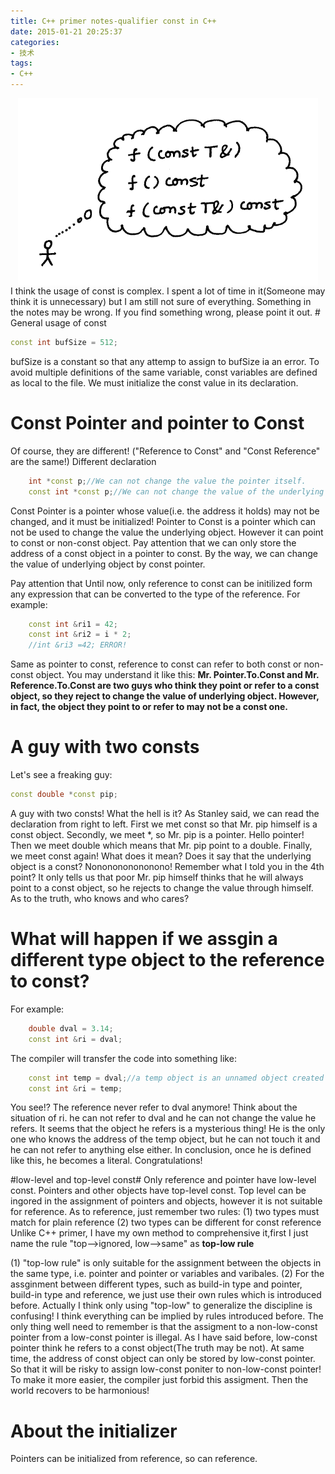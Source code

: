 ```yaml
---
title: C++ primer notes-qualifier const in C++
date: 2015-01-21 20:25:37
categories:
- 技术
tags:
- C++
---
```

<img src="/pictures/const.png" style="display:block;margin:auto"/>
I think the usage of const is complex. I spent a lot of time in it(Someone may think it is unnecessary) but I am still not sure of everything. Something in the notes may be wrong. If you find something wrong, please point it out.
# General usage of const

```C++
const int bufSize = 512;
```

bufSize is a constant so that any attemp to assign to bufSize ia an error.
To avoid multiple definitions of the same variable, const variables are defined as local to the file.
We must initialize the const value in its declaration.
<!--more -->
# Const Pointer and pointer to Const
Of course, they are different!
("Reference to Const" and "Const Reference" are the same!)
Different declaration

```C++
	int *const p;//We can not change the value the pointer itself.
	const int *const p;//We can not change the value of the underlying object through p
```
Const Pointer is a pointer whose value(i.e. the address it holds) may not be changed, and it must be initialized!
Pointer to Const is a pointer which can not be used to change the value the underlying object. However it can point to const or non-const object.
Pay attention that we can only store the address of a const object in a pointer to const.
By the way, we can change the value of underlying object by const pointer.


Pay attention that
Until now, only reference to const can be initilized form any expression that can be converted to the type of the reference.
For example:

```C++
	const int &ri1 = 42;
	const int &ri2 = i * 2;
	//int &ri3 =42; ERROR!
```
Same as pointer to const, reference to const can refer to both const or non-const object.
You may understand it like this:
**Mr. Pointer.To.Const and Mr. Reference.To.Const are two guys who think they point or refer to a const object, so they reject to change the value of underlying object. However, in fact, the object they point to or refer to may not be a const one.**


# A guy with two consts
Let's see a freaking guy:
```C++
const double *const pip;
```
A guy with two consts! What the hell is it? As Stanley said, we can read the declaration from right to left. First we met const so that Mr. pip himself is a const object. Secondly, we meet *, so Mr. pip is a pointer. Hello pointer! Then we meet double which means that Mr. pip point to a double. Finally, we meet const again! What does it mean? Does it say that the underlying object is a const? Nononononononono! Remember what I told you in the 4th point? It only tells us that poor Mr. pip himself thinks that he will always point to a const object, so he rejects to change the value through himself. As to the truth, who knows and who cares?

# What will happen if we assgin a different type object to the reference to const?
For example:
```C++
	double dval = 3.14;
	const int &ri = dval;
```
The compiler will transfer the code into something like:
```C++
	const int temp = dval;//a temp object is an unnamed object created by the compiler
	const int &ri = temp;
```
You see!? The reference never refer to dval anymore! Think about the situation of ri. he can not refer to dval and he can not change the value he refers. It seems that the object he refers is a mysterious thing! He is the only one who knows the address of the temp object, but he can not touch it and he can not refer to anything else either. In conclusion, once he is defined like this, he becomes a literal. Congratulations!

#low-level and top-level const#
Only reference and pointer have low-level const.
Pointers and other objects have top-level const.
Top level can be ingored in the assignment of pointers and objects, however it is not suitable for reference.
As to reference, just remember two rules:
(1) two types must match for plain reference
(2) two types can be different for const reference
Unlike C++ primer, I have my own method to comprehensive it,first I just name the rule "top-->ignored, low-->same" as **top-low rule**

(1)  "top-low rule" is only suitable for the assignment between the objects in the same type, i.e. pointer and pointer or variables and varibales.
(2) For the assginment between different types, such as build-in type and pointer, build-in type and reference, we just use their own rules which is introduced before.
Actually I think only using "top-low" to generalize the discipline is confusing!
I think everything can be implied by rules introduced before. The only thing well need to remember is that the assigment to a non-low-const pointer from a low-const pointer is illegal. As I have said before, low-const pointer think he refers to a const object(The truth may be not). At same time, the address of const object can only be stored by low-const pointer. So that it will be risky to assign low-const poniter to non-low-const pointer! To make it more easier, the compiler just forbid this assigment. Then the world recovers to be harmonious!

# About the initializer
Pointers can be initialized from reference, so can reference.
